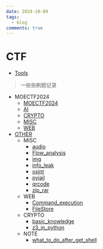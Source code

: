 ```yaml
---
date: 2024-10-09
tags:
  - blog
comments: true
---
```

# CTF

- [Tools](Tools.md)

> 一些些刷题记录

 - MOECTF2024
     - [MOECTF2024](MOECTF2024/README.md)
     - [AI](MOECTF2024/AI.md)
     - [CRYPTO](MOECTF2024/CRYPTO.md)
     - [MISC](MOECTF2024/MISC.md)
     - [WEB](MOECTF2024/WEB.md)
- [OTHER](OTHER/README.md)
    - MISC
        - [audio](OTHER/MISC/audio.md)
        - [Flow_analysis](OTHER/MISC/Flow_analysis.md)
        - [img](OTHER/MISC/img.md)
        - [info_leak](OTHER/MISC/info_leak.md)
        - [osint](OTHER/MISC/osint.md)
        - [pyjail](OTHER/MISC/pyjail.md)
        - [qrcode](OTHER/MISC/qrcode.md)
        - [zip_rar](OTHER/MISC/zip_rar.md)
    - WEB
        - [Command_execution](OTHER/WEB/Command_execution.md)
        - [FileStore](OTHER/WEB/FileStore.md)
    - CRYPTO
        - [basic_knowledge](OTHER/CRYPTO/basic_knowledge.md)
        - [z3_in_python](OTHER/CRYPTO/z3_in_python.md)
     - NOTE
         - [what_to_do_after_get_shell](NOTE/what_to_do_after_get_shell.md)